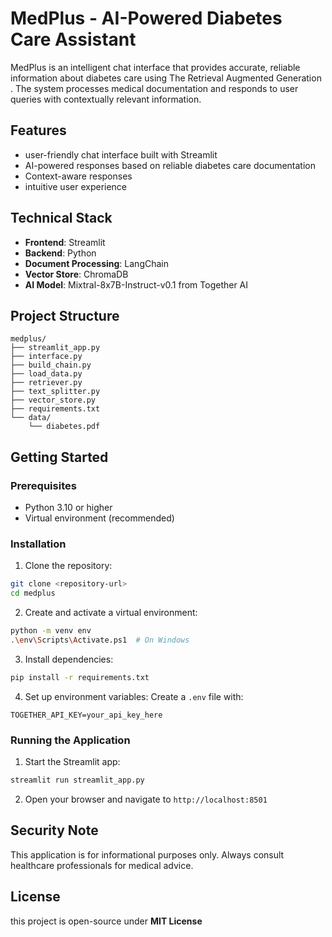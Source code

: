 # MedPlus - AI-Powered Diabetes Care Assistant

MedPlus is an intelligent chat interface that provides accurate, reliable information about diabetes care using The Retrieval Augmented Generation . The system processes medical documentation and responds to user queries with contextually relevant information.

## Features

- user-friendly chat interface built with Streamlit
- AI-powered responses based on reliable diabetes care documentation
- Context-aware responses 
- intuitive user experience

## Technical Stack

- **Frontend**: Streamlit
- **Backend**: Python
- **Document Processing**: LangChain
- **Vector Store**: ChromaDB
- **AI Model**: Mixtral-8x7B-Instruct-v0.1 from Together AI

## Project Structure

```
medplus/
├── streamlit_app.py      
├── interface.py          
├── build_chain.py      
├── load_data.py         
├── retriever.py      
├── text_splitter.py     
├── vector_store.py      
├── requirements.txt     
└── data/              
    └── diabetes.pdf    
```

## Getting Started

### Prerequisites

- Python 3.10 or higher
- Virtual environment (recommended)

### Installation

1. Clone the repository:
```bash
git clone <repository-url>
cd medplus
```

2. Create and activate a virtual environment:
```bash
python -m venv env
.\env\Scripts\Activate.ps1  # On Windows
```

3. Install dependencies:
```bash
pip install -r requirements.txt
```

4. Set up environment variables:
Create a `.env` file with:
```
TOGETHER_API_KEY=your_api_key_here
```

### Running the Application

1. Start the Streamlit app:
```bash
streamlit run streamlit_app.py
```

2. Open your browser and navigate to `http://localhost:8501`

## Security Note

This application is for informational purposes only. Always consult healthcare professionals for medical advice.

## License

this project is open-source under **MIT License**

